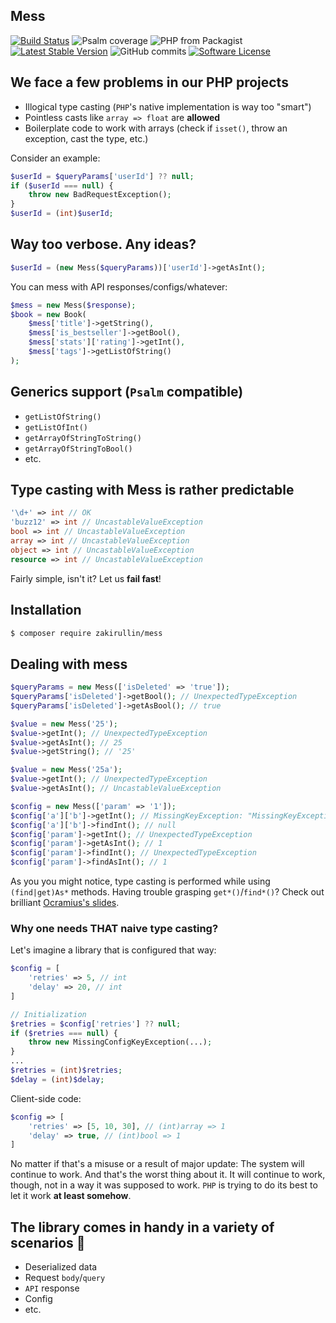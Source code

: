## Mess

[![Build Status](https://img.shields.io/travis/zakirullin/mess.svg?style=flat-square)](https://travis-ci.org/zakirullin/mess)
![Psalm coverage](https://shepherd.dev/github/zakirullin/mess/coverage.svg?)
![PHP from Packagist](https://img.shields.io/packagist/php-v/zakirullin/mess.svg?style=flat-square)
[![Latest Stable Version](https://poser.pugx.org/zakirullin/mess/v/stable.svg)](https://packagist.org/packages/zakirullin/mess)
![GitHub commits](https://img.shields.io/github/commits-since/zakirullin/mess/0.1.0.svg?style=flat-square)
[![Software License](https://img.shields.io/badge/license-MIT-brightgreen.svg?style=flat-square)](LICENSE)

## We face a few problems in our PHP projects

- Illogical type casting (`PHP`'s native implementation is way too "smart")
- Pointless casts like `array => float` are **allowed**
- Boilerplate code to work with arrays (check if `isset()`, throw an exception, cast the type, etc.)

Consider an example:
```php
$userId = $queryParams['userId'] ?? null;
if ($userId === null) {
    throw new BadRequestException();
}
$userId = (int)$userId;
```

## Way too verbose. Any ideas?

```php
$userId = (new Mess($queryParams))['userId']->getAsInt();
```

You can mess with API responses/configs/whatever:

```php
$mess = new Mess($response);
$book = new Book(
    $mess['title']->getString(),
    $mess['is_bestseller']->getBool(),
    $mess['stats']['rating']->getInt(),
    $mess['tags']->getListOfString()
);
```

## Generics support (`Psalm` compatible)

- `getListOfString()`
- `getListOfInt()`
- `getArrayOfStringToString()`
- `getArrayOfStringToBool()`
- etc.

## Type casting with Mess is rather predictable

```php
'\d+' => int // OK
'buzz12' => int // UncastableValueException
bool => int // UncastableValueException
array => int // UncastableValueException
object => int // UncastableValueException
resource => int // UncastableValueException
```

Fairly simple, isn't it? Let us **fail fast**!

## Installation

```bash
$ composer require zakirullin/mess
```

## Dealing with mess

```php
$queryParams = new Mess(['isDeleted' => 'true']);
$queryParams['isDeleted']->getBool(); // UnexpectedTypeException
$queryParams['isDeleted']->getAsBool(); // true

$value = new Mess('25');
$value->getInt(); // UnexpectedTypeException
$value->getAsInt(); // 25
$value->getString(); // '25'

$value = new Mess('25a');
$value->getInt(); // UnexpectedTypeException
$value->getAsInt(); // UncastableValueException

$config = new Mess(['param' => '1']);
$config['a']['b']->getInt(); // MissingKeyException: "MissingKeyException: a.b"
$config['a']['b']->findInt(); // null
$config['param']->getInt(); // UnexpectedTypeException 
$config['param']->getAsInt(); // 1
$config['param']->findInt(); // UnexpectedTypeException
$config['param']->findAsInt(); // 1
```

As you you might notice, type casting is performed while using `(find|get)As*` methods.
Having trouble grasping `get*()`/`find*()`? Check out brilliant [Ocramius's slides](https://ocramius.github.io/doctrine-best-practices/#/94).

### Why one needs THAT naive type casting?

Let's imagine a library that is configured that way:
```php
$config = [
    'retries' => 5, // int
    'delay' => 20, // int
]

// Initialization 
$retries = $config['retries'] ?? null;
if ($retries === null) {
    throw new MissingConfigKeyException(...);
}
...
$retries = (int)$retries;
$delay = (int)$delay;
```

Client-side code: 
```php
$config => [
    'retries' => [5, 10, 30], // (int)array => 1
    'delay' => true, // (int)bool => 1
]
```

No matter if that's a misuse or a result of major update: The system will continue to work.
And that's the worst thing about it. It will continue to work, though, not in a way it was supposed to work.
`PHP` is trying to do its best to let it work **at least somehow**.

## The library comes in handy in a variety of scenarios 🚀

- Deserialized data
- Request `body`/`query` 
- `API` response
- Config
- etc.

